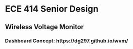 # ECE 414 Senior Design

## Wireless Voltage Monitor

### Dashboard Concept: https://dg297.github.io/wvm/
